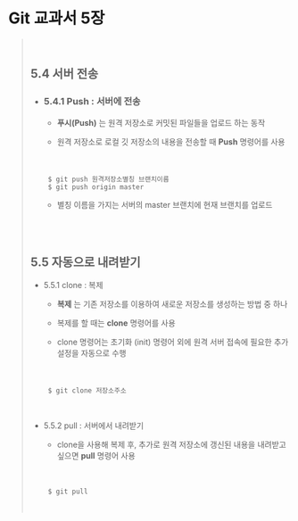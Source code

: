 Git 교과서 5장
=============     
 
> <br>
> 
> ## 5.4 서버 전송
> 
> + ### 5.4.1 Push : 서버에 전송
>   + __푸시(Push)__ 는 원격 저장소로 커밋된 파일들을 업로드 하는 동작
> 
>   + 원격 저장소로 로컬 깃 저장소의 내용을 전송할 때 __Push__ 명령어를 사용
> 
>   　
> 
>        $ git push 원격저장소별칭 브랜치이름
>        $ git push origin master
>
>   + 별칭 이름을 가지는 서버의 master 브랜치에 현재 브랜치를 업로드
> 
> <br>
> <br>
>
>## 5.5 자동으로 내려받기
>
> + 5.5.1 clone : 복제
>
>   + __복제__ 는 기존 저장소를 이용하여 새로운 저장소를 생성하는 방법 중 하나
>
>   + 복제를 할 때는 __clone__ 명령어를 사용
>
>   + clone 명령어는 초기화 (init) 명령어 외에 원격 서버 접속에 필요한 추가 설정을 자동으로 수행
> 
>   　
> 
>        $ git clone 저장소주소
>
>   <br>
>
> + 5.5.2 pull : 서버에서 내려받기
>
>   + clone을 사용해 복제 후, 추가로 원격 저장소에 갱신된 내용을 내려받고 싶으면 __pull__ 명령어 사용
> 
>   　
> 
>        $ git pull
>   <br>